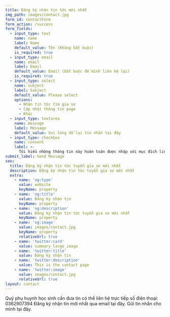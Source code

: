 ```yaml
---
title: Đăng ký nhận tin tức mới nhất
img_path: images/contact.jpg
form_id: contactForm
form_action: /success
form_fields:
  - input_type: text
    name: name
    label: Name
    default_value: Tên (Không bắt buộc)
    is_required: true
  - input_type: email
    name: email
    label: Email
    default_value: Email (bắt buộc để mình liên hệ lại)
    is_required: true
  - input_type: select
    name: subject
    label: Subject
    default_value: Please select
    options:
      - Nhận tin tức tìm gia sư
      - Cập nhật thông tin page
      - Khác
  - input_type: textarea
    name: message
    label: Message
    default_value: Vui lòng để lại tin nhắn tại đây
  - input_type: checkbox
    name: consent
    label: >-
      Tôi hiểu những thông tin này hoàn toàn được nhập với mục đích liên lạc admin.
submit_label: Send Message
seo:
  title: Đăng ký nhận tin tức tuyển gia sư mới nhất
  description: Đăng ký nhận tin tức tuyển gia sư mới nhất
  extra:
    - name: 'og:type'
      value: website
      keyName: property
    - name: 'og:title'
      value: Đăng ký nhận tin
      keyName: property
    - name: 'og:description'
      value: Đăng ký nhận tin tức tuyển gia sư mới nhất
      keyName: property
    - name: 'og:image'
      value: images/contact.jpg
      keyName: property
      relativeUrl: true
    - name: 'twitter:card'
      value: summary_large_image
    - name: 'twitter:title'
      value: Đăng ký nhận tin
    - name: 'twitter:description'
      value: This is the contact page
    - name: 'twitter:image'
      value: images/contact.jpg
      relativeUrl: true
layout: contact
---
```

Quý phụ huynh học sinh cần đưa tin có thể liên hệ trực tiếp số điện thoại: 0362907394
Đăng ký nhận tin mới nhất qua email tại đây.
Gửi tin nhắn cho mình tại đây.

